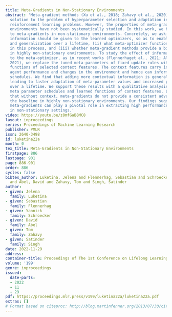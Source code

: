 ```yaml
---
title: Meta-Gradients in Non-Stationary Environments
abstract: 'Meta-gradient methods (Xu et al., 2018; Zahavy et al., 2020) offer a promising
  solution to the problem of hyperparameter selection and adaptation in non-stationary
  reinforcement learning problems. However, the properties of meta-gradients in such
  environments have not been systematically studied. In this work, we bring new clarity
  to meta-gradients in non-stationary environments. Concretely, we ask: (i) how much
  information should be given to the learned optimizers, so as to enable faster adaptation
  and generalization over a lifetime, (ii) what meta-optimizer functions are learned
  in this process, and (iii) whether meta-gradient methods provide a bigger advantage
  in highly non-stationary environments. To study the effect of information provided
  to the meta-optimizer, as in recent works (Flennerhaget al., 2021; Almeida et al.,
  2021), we replace the tuned meta-parameters of fixed update rules with learned meta-parameter
  functions of selected context features. The context features carry information about
  agent performance and changes in the environment and hence can inform learned meta-parameter
  schedules. We find that adding more contextual information is generally beneficial,
  leading to faster adaptation of meta-parameter values and increased performance
  over a lifetime. We support these results with a qualitative analysis of resulting
  meta parameter schedules and learned functions of context features. Lastly, we find
  that without context, meta-gradients do not provide a consistent advantage over
  the baseline in highly non-stationary environments. Our findings suggest that contextualizing
  meta-gradients can play a pivotal role in extracting high performance from meta-gradients
  in non-stationary settings.'
video: https://youtu.be/z8mfGaB8MC8
layout: inproceedings
series: Proceedings of Machine Learning Research
publisher: PMLR
issn: 2640-3498
id: luketina22a
month: 0
tex_title: Meta-Gradients in Non-Stationary Environments
firstpage: 886
lastpage: 901
page: 886-901
order: 886
cycles: false
bibtex_author: Luketina, Jelena and Flennerhag, Sebastian and Schroecker, Yannick
  and Abel, David and Zahavy, Tom and Singh, Satinder
author:
- given: Jelena
  family: Luketina
- given: Sebastian
  family: Flennerhag
- given: Yannick
  family: Schroecker
- given: David
  family: Abel
- given: Tom
  family: Zahavy
- given: Satinder
  family: Singh
date: 2022-11-29
address:
container-title: Proceedings of The 1st Conference on Lifelong Learning Agents
volume: '199'
genre: inproceedings
issued:
  date-parts:
  - 2022
  - 11
  - 29
pdf: https://proceedings.mlr.press/v199/luketina22a/luketina22a.pdf
extras: []
# Format based on citeproc: http://blog.martinfenner.org/2013/07/30/citeproc-yaml-for-bibliographies/
---
```

